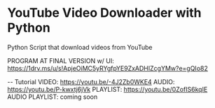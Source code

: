 # YouTube Video Downloader with Python
Python Script that download videos from YouTube

PROGRAM AT FINAL VERSION w/ UI: https://1drv.ms/u/s!ApjeOiMC5yRYgfpYE9ZxADHIZcgYMw?e=gQIo82

-- Tutorial
VIDEO: https://youtu.be/-4J2Zb0WKE4
AUDIO: https://youtu.be/P-kwxtj6jVk
PLAYLIST: https://youtu.be/0ZofIS6kqIE
AUDIO PLAYLIST: coming soon
